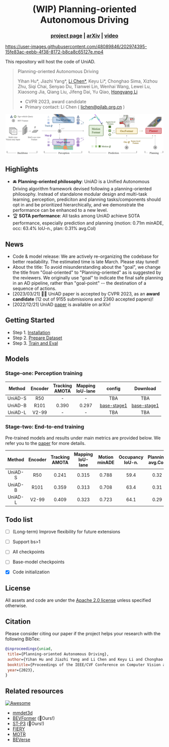 <div align="center">   
  
# (WIP) Planning-oriented Autonomous Driving
</div>

<!-- <p align="center">
 <a href="https://opendrivelab.github.io/UniAD/">
    <img alt="Project Page" src="https://img.shields.io/badge/Project%20Page-Open-yellowgreen.svg" target="_blank" />
  </a>
  <a href="https://github.com/OpenDriveLab/UniAD/blob/master/LICENSE">
    <img alt="License: Apache2.0" src="https://img.shields.io/badge/license-Apache%202.0-blue.svg" target="_blank" />
  </a>
  <a href="https://github.com/OpenDriveLab/UniAD/issues?q=is%3Aissue+is%3Aopen+label%3A%22good+first+issue%22">
    <img alt="Good first issue" src="https://img.shields.io/github/issues/OpenDriveLab/UniAD/good%20first%20issue" target="_blank" />
  </a>
</p> -->

<h3 align="center">
  <a href="https://opendrivelab.github.io/UniAD/">project page</a> |
  <a href="https://arxiv.org/abs/2212.10156">arXiv</a> |
  <a href="">video</a> 
</h3>

https://user-images.githubusercontent.com/48089846/202974395-15fe83ac-eebb-4f38-8172-b8ca8c65127e.mp4

This repository will host the code of UniAD.

> Planning-oriented Autonomous Driving
>
> Yihan Hu*, Jiazhi Yang*, [Li Chen*](https://scholar.google.com/citations?user=ulZxvY0AAAAJ&hl=en&authuser=1), Keyu Li*, Chonghao Sima, Xizhou Zhu, Siqi Chai, Senyao Du, Tianwei Lin, Wenhai Wang, Lewei Lu, Xiaosong Jia, Qiang Liu, Jifeng Dai, Yu Qiao, [Hongyang Li](https://lihongyang.info/)
> - CVPR 2023, award candidate
> - Primary contact: Li Chen ( lichen@pjlab.org.cn )

![teaser](sources/pipeline.png)

## Highlights

- :oncoming_automobile: **Planning-oriented philosophy**: UniAD is a Unified Autonomous Driving algorithm framework devised following a planning-oriented philosophy. Instead of standalone modular design and multi-task learning, perception, prediciton and planning tasks/components should opt in and be prioritized hierarchically, and we demonstrate the performance can be enhanced to a new level.
- :trophy: **SOTA performance**: All tasks among UniAD achieve SOTA performance, especially prediction and planning (motion: 0.71m minADE, occ: 63.4% IoU-n., plan: 0.31% avg.Col)

## News

- Code & model release: We are actively re-organizing the codebase for better readability. The estimated time is late March. Please stay tuned!
- About the title: To avoid misunderstanding about the "goal", we change the title from "Goal-oriented" to "Planning-oriented" as is suggested by the reviewers. We originally use  "goal" to indicate the  final safe planning in an AD pipeline, rather than "goal-point" -- the destination of a sequence of actions.
- [2023/03/21] :rocket::rocket: UniAD paper is accepted by CVPR 2023, as an **award candidate** (12 out of 9155 submissions and 2360 accepted papers)!
- [2022/12/21] UniAD [paper](https://arxiv.org/abs/2212.10156) is available on arXiv!

<!-- 
## Getting started

- [Installation]()
- [Dataset preparation]()
- [Train and eval]()
-->

## Getting Started
* Step 1. [Installation](docs/INSTALL.md)
* Step 2. [Prepare Dataset](docs/DATA_PREP.md)
* Step 3. [Train and Eval](docs/TRAIN_EVAL.md)


## Models
### Stage-one: Perception training

| Method | Encoder | Tracking<br>AMOTA | Mapping<br>IoU-lane | config | Download |
| :---: | :---: | :---: | :---: | :---:|:---:| 
| UniAD-S | R50 | -  | - | TBA | TBA |
| UniAD-B | R101 | 0.390 | 0.297 |  [base-stage1](projects/configs/track_map/base_stage1.py) | [base-stage1](https://github.com/OpenDriveLab/UniAD/releases/download/untagged-d7e1d5e20eded789eee9/uniad_base_track_map.pth) |
| UniAD-L | V2-99 | - | - | TBA | TBA |



### Stage-two: End-to-end training

Pre-trained models and results under main metrics are provided below. We refer you to the [paper](https://arxiv.org/abs/2212.10156) for more details.

| Method | Encoder | Tracking<br>AMOTA | Mapping<br>IoU-lane | Motion<br>minADE |Occupancy<br>IoU-n. | Planning<br>avg.Col. | config | Download |
| :---: | :---: | :---: | :---: | :---:|:---:| :---: | :---: | :---: |
| UniAD-S | R50 | 0.241  | 0.315 | 0.788 | 59.4  | 0.32 | TBA | TBA |
| UniAD-B | R101 | 0.359 | 0.313 | 0.708 | 63.4 | 0.31 |  TBA | TBA |
| UniAD-L | V2-99 | 0.409 | 0.323 | 0.723 | 64.1 | 0.29 | TBA | TBA |



## Todo list
- [ ] (Long-term) Improve flexibility for future extensions
- [ ] Support bs>1
- [ ] All checkpoints
- [ ] Base-model checkpoints
- [x] Code initialization


## License

All assets and code are under the [Apache 2.0 license](https://github.com/OpenDriveLab/UniAD/blob/master/LICENSE) unless specified otherwise.

## Citation

Please consider citing our paper if the project helps your research with the following BibTex:

```bibtex
@inproceedings{uniad,
 title={Planning-oriented Autonomous Driving}, 
 author={Yihan Hu and Jiazhi Yang and Li Chen and Keyu Li and Chonghao Sima and Xizhou Zhu and Siqi Chai and Senyao Du and Tianwei Lin and Wenhai Wang and Lewei Lu and Xiaosong Jia and Qiang Liu and Jifeng Dai and Yu Qiao and Hongyang Li},
 booktitle={Proceedings of the IEEE/CVF Conference on Computer Vision and Pattern Recognition},
 year={2023},
}
```
## Related resources

[![Awesome](https://awesome.re/badge.svg)](https://awesome.re)

- [mmdet3d](https://github.com/open-mmlab/mmdetection3d)
- [BEVFormer](https://github.com/fundamentalvision/BEVFormer) (:rocket:Ours!)
- [ST-P3](https://github.com/OpenPerceptionX/ST-P3) (:rocket:Ours!)
- [FIERY](https://github.com/wayveai/fiery)
- [MOTR](https://github.com/megvii-research/MOTR)
- [BEVerse](https://github.com/zhangyp15/BEVerse)